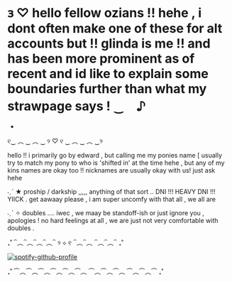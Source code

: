# 𐑂 ♡ hello fellow ozians   !! hehe  , i dont often make one of these for alt accounts but !! glinda is me !! and has been more prominent as of recent and id like to explain some boundaries further than what my strawpage says ! ‿　♪

-

୧‿  ︵ ‿  ︵ ‿  ୨  ♡  ୧  ‿ ︵   ‿ ︵  ‿୨

hello !! i primarily go by edward , but calling me my ponies name [ usually try to match my pony to who is 'shifted in' at the time hehe , but any of my kins names are okay too !! nicknames are usually okay with us! just ask hehe


˗ˏˋ ★  proship / darkship ,,,,, anything of that sort .. DNI !!! HEAVY DNI !!! YIICK . get aawaay please , i am super uncomfy with that all , we all are

˗ˏˋ ✧   doubles .... iwec  , we maay be standoff-ish or just ignore you , apologies ! no hard feelings at all , we are just not very comfortable with doubles .


   ₊˚ ⏜︵⏜︵⏜︵⏜︵⏜   ୨ ⟡ ୧  ⏜︵⏜︵ ⏜︵⏜︵⏜ ₊˚
  

[![spotify-github-profile](https://spotify-github-profile.kittinanx.com/api/view?uid=ab2a3u6b8cjitzbay6obl1hzp&cover_image=true&theme=natemoo-re&show_offline=false&background_color=000000&interchange=true&bar_color=c0ed7e&bar_color_cover=false)](https://github.com/kittinan/spotify-github-profile)

   ₊˚ ⏜︵⏜︵⏜︵⏜︵⏜︵⏜︵ ⏜︵⏜︵⏜︵ ⏜︵⏜︵⏜ ₊˚
